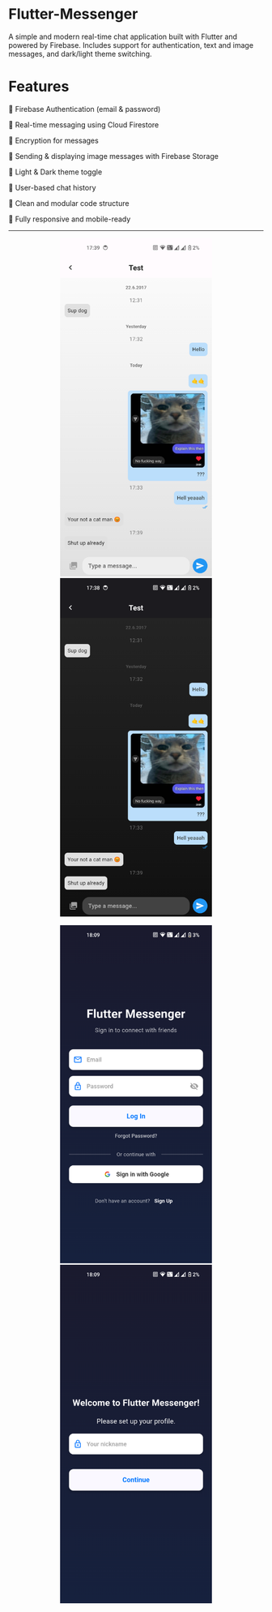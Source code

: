 # Flutter-Messenger

A simple and modern real-time chat application built with Flutter and powered by Firebase. Includes support for authentication, text and image messages, and dark/light theme switching.
# Features

🔐 Firebase Authentication (email & password)

💬 Real-time messaging using Cloud Firestore

🔐 Encryption for messages

📸 Sending & displaying image messages with Firebase Storage

🌙 Light & Dark theme toggle

👥 User-based chat history

🧠 Clean and modular code structure

📱 Fully responsive and mobile-ready


----

<p align="center">
  <img src="assets/images/chatlightmode.png" alt="Chat Light Mode" width="300"/>
  <img src="assets/images/chatdarkmode.png" alt="Chat Dark Mode" width="300"/>
</p>

<p align="center">
  <img src="assets/images/login.png" alt="Login Screen" width="300"/>
  <img src="assets/images/welcomepage.png" alt="Welcome Page" width="300"/>
</p>
